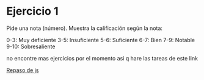# Ejercicio 1

Pide una nota (número). Muestra la calificación según la nota:

0-3: Muy deficiente 
3-5: Insuficiente
5-6: Suficiente
6-7: Bien
7-9: Notable
9-10: Sobresaliente


no encontre mas ejercicios por el momento asi q hare las tareas de este link

[Repaso de js](es.javascript.info)

